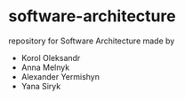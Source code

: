 # software-architecture

repository for Software Architecture
made by

- Korol Oleksandr
- Anna Melnyk
- Alexander Yermishyn
- Yana Siryk
